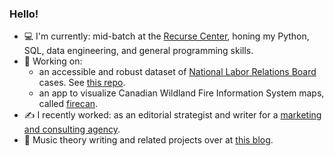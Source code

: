### Hello!

<!--
**tgj505/tgj505** is a ✨ _special_ ✨ repository because its `README.md` (this file) appears on your GitHub profile.

Here are some ideas to get you started:

- 🔭 I’m currently working on ...
- 🌱 I’m currently learning ...
- 👯 I’m looking to collaborate on ...
- 🤔 I’m looking for help with ...
- 💬 Ask me about ...
- 📫 How to reach me: ...
- 😄 Pronouns: ...
- ⚡ Fun fact: ...
-->

- 💻 I'm currently: mid-batch at the [Recurse Center](https://www.recurse.com/), honing my Python, SQL, data engineering, and general programming skills. 
- 🌲 Working on:
  - an accessible and robust dataset of [National Labor Relations Board](https://www.nlrb.gov) cases. See [this repo](https://github.com/datatoolsrc2023/nlrb_data).
  - an app to visualize Canadian Wildland Fire Information System maps, called [firecan](https://github.com/tgj505/firecan).
- ✍️ I recently worked: as an editorial strategist and writer for a [marketing and consulting agency](https://www.threefuries.com/).
- 🎵 Music theory writing and related projects over at [this blog](https://tom-johnson.net).
